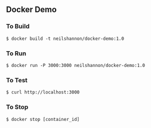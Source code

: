 ## Docker Demo

### To Build
`$ docker build -t neilshannon/docker-demo:1.0`

### To Run
`$ docker run -P 3000:3000 neilshannon/docker-demo:1.0`

### To Test
`$ curl http://localhost:3000`

### To Stop
`$ docker stop [container_id]`